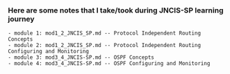 ### Here are some notes that I take/took during JNCIS-SP learning journey
    - module 1: mod1_2_JNCIS_SP.md -- Protocol Independent Routing Concepts
    - module 2: mod1_2_JNCIS_SP.md -- Protocol Independent Routing Configuring and Monitoring
    - module 3: mod3_4_JNCIS-SP.md -- OSPF Concepts
    - module 4: mod3_4_JNCIS-SP.md -- OSPF Configuring and Monitoring
